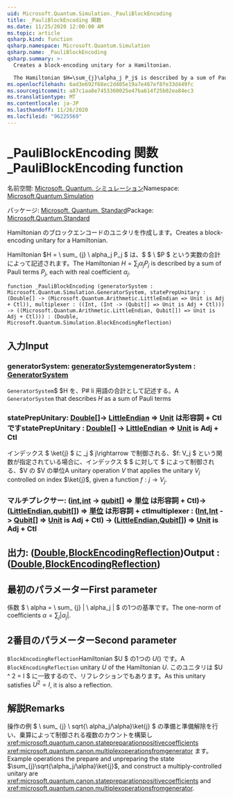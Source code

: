 ```yaml
---
uid: Microsoft.Quantum.Simulation._PauliBlockEncoding
title: _PauliBlockEncoding 関数
ms.date: 11/25/2020 12:00:00 AM
ms.topic: article
qsharp.kind: function
qsharp.namespace: Microsoft.Quantum.Simulation
qsharp.name: _PauliBlockEncoding
qsharp.summary: >-
  Creates a block-encoding unitary for a Hamiltonian.

  The Hamiltonian $H=\sum_{j}\alpha_j P_j$ is described by a sum of Pauli terms $P_j$, each with real coefficient $\alpha_j$.
ms.openlocfilehash: 6ad3e692f68ec2d405e19a7e467ef8fe33d449fc
ms.sourcegitcommit: a87c1aa8e7453360025e47ba614f25b02ea84ec3
ms.translationtype: MT
ms.contentlocale: ja-JP
ms.lasthandoff: 11/26/2020
ms.locfileid: "96225569"
---
```

# <a name="_pauliblockencoding-function"></a><span data-ttu-id="1e87b-102">_PauliBlockEncoding 関数</span><span class="sxs-lookup"><span data-stu-id="1e87b-102">_PauliBlockEncoding function</span></span>

<span data-ttu-id="1e87b-103">名前空間: [Microsoft. Quantum. シミュレーション](xref:Microsoft.Quantum.Simulation)</span><span class="sxs-lookup"><span data-stu-id="1e87b-103">Namespace: [Microsoft.Quantum.Simulation](xref:Microsoft.Quantum.Simulation)</span></span>

<span data-ttu-id="1e87b-104">パッケージ: [Microsoft. Quantum. Standard](https://nuget.org/packages/Microsoft.Quantum.Standard)</span><span class="sxs-lookup"><span data-stu-id="1e87b-104">Package: [Microsoft.Quantum.Standard](https://nuget.org/packages/Microsoft.Quantum.Standard)</span></span>


<span data-ttu-id="1e87b-105">Hamiltonian のブロックエンコードのユニタリを作成します。</span><span class="sxs-lookup"><span data-stu-id="1e87b-105">Creates a block-encoding unitary for a Hamiltonian.</span></span>

<span data-ttu-id="1e87b-106">Hamiltonian $H = \ sum_ {j} \ alpha_j P_j $ は、$ $ \ $P $ という実数の合計によって記述されます。</span><span class="sxs-lookup"><span data-stu-id="1e87b-106">The Hamiltonian $H=\sum_{j}\alpha_j P_j$ is described by a sum of Pauli terms $P_j$, each with real coefficient $\alpha_j$.</span></span>

```qsharp
function _PauliBlockEncoding (generatorSystem : Microsoft.Quantum.Simulation.GeneratorSystem, statePrepUnitary : (Double[] -> (Microsoft.Quantum.Arithmetic.LittleEndian => Unit is Adj + Ctl)), multiplexer : ((Int, (Int -> (Qubit[] => Unit is Adj + Ctl))) -> ((Microsoft.Quantum.Arithmetic.LittleEndian, Qubit[]) => Unit is Adj + Ctl))) : (Double, Microsoft.Quantum.Simulation.BlockEncodingReflection)
```


## <a name="input"></a><span data-ttu-id="1e87b-107">入力</span><span class="sxs-lookup"><span data-stu-id="1e87b-107">Input</span></span>

### <a name="generatorsystem--generatorsystem"></a><span data-ttu-id="1e87b-108">generatorSystem: [generatorSystem](xref:Microsoft.Quantum.Simulation.GeneratorSystem)</span><span class="sxs-lookup"><span data-stu-id="1e87b-108">generatorSystem : [GeneratorSystem](xref:Microsoft.Quantum.Simulation.GeneratorSystem)</span></span>

<span data-ttu-id="1e87b-109">`GeneratorSystem`$ $H を、P# li 用語の合計として記述する。</span><span class="sxs-lookup"><span data-stu-id="1e87b-109">A `GeneratorSystem` that describes $H$ as a sum of Pauli terms</span></span>


### <a name="stateprepunitary--double---littleendian--unit--is-adj--ctl"></a><span data-ttu-id="1e87b-110">statePrepUnitary: [Double](xref:microsoft.quantum.lang-ref.double)[]-> [LittleEndian](xref:Microsoft.Quantum.Arithmetic.LittleEndian) => [Unit](xref:microsoft.quantum.lang-ref.unit)  は形容詞 + Ctl です</span><span class="sxs-lookup"><span data-stu-id="1e87b-110">statePrepUnitary : [Double](xref:microsoft.quantum.lang-ref.double)[] -> [LittleEndian](xref:Microsoft.Quantum.Arithmetic.LittleEndian) => [Unit](xref:microsoft.quantum.lang-ref.unit)  is Adj + Ctl</span></span>

<span data-ttu-id="1e87b-111">インデックス $ \ket{j} $ に _j $ j\rightarrow で制御される、$f: V_j $ という関数が指定されている場合に、インデックス $ $ に対して $ によって制御される、$V の $V の単位</span><span class="sxs-lookup"><span data-stu-id="1e87b-111">A unitary operation $V$ that applies the unitary $V_j$ controlled on index $\ket{j}$, given a function $f: j\rightarrow V_j$.</span></span>


### <a name="multiplexer--intint---qubit--unit--is-adj--ctl---littleendianqubit--unit--is-adj--ctl"></a><span data-ttu-id="1e87b-112">マルチプレクサー: ([int](xref:microsoft.quantum.lang-ref.int),[int](xref:microsoft.quantum.lang-ref.int) -> [qubit](xref:microsoft.quantum.lang-ref.qubit)[] => [単位](xref:microsoft.quantum.lang-ref.unit)  は形容詞 + Ctl)-> ([LittleEndian](xref:Microsoft.Quantum.Arithmetic.LittleEndian),[qubit](xref:microsoft.quantum.lang-ref.qubit)[]) => [単位](xref:microsoft.quantum.lang-ref.unit)  は形容詞 + ctl</span><span class="sxs-lookup"><span data-stu-id="1e87b-112">multiplexer : ([Int](xref:microsoft.quantum.lang-ref.int),[Int](xref:microsoft.quantum.lang-ref.int) -> [Qubit](xref:microsoft.quantum.lang-ref.qubit)[] => [Unit](xref:microsoft.quantum.lang-ref.unit)  is Adj + Ctl) -> ([LittleEndian](xref:Microsoft.Quantum.Arithmetic.LittleEndian),[Qubit](xref:microsoft.quantum.lang-ref.qubit)[]) => [Unit](xref:microsoft.quantum.lang-ref.unit)  is Adj + Ctl</span></span>





## <a name="output--doubleblockencodingreflection"></a><span data-ttu-id="1e87b-113">出力: ([Double](xref:microsoft.quantum.lang-ref.double),[BlockEncodingReflection](xref:Microsoft.Quantum.Simulation.BlockEncodingReflection))</span><span class="sxs-lookup"><span data-stu-id="1e87b-113">Output : ([Double](xref:microsoft.quantum.lang-ref.double),[BlockEncodingReflection](xref:Microsoft.Quantum.Simulation.BlockEncodingReflection))</span></span>

## <a name="first-parameter"></a><span data-ttu-id="1e87b-114">最初のパラメーター</span><span class="sxs-lookup"><span data-stu-id="1e87b-114">First parameter</span></span>

<span data-ttu-id="1e87b-115">係数 $ \ alpha = \ sum_ {j} | \ alpha_j | $ の1つの基準です。</span><span class="sxs-lookup"><span data-stu-id="1e87b-115">The one-norm of coefficients $\alpha=\sum_{j}|\alpha_j|$.</span></span>

## <a name="second-parameter"></a><span data-ttu-id="1e87b-116">2番目のパラメーター</span><span class="sxs-lookup"><span data-stu-id="1e87b-116">Second parameter</span></span>

<span data-ttu-id="1e87b-117">`BlockEncodingReflection`Hamiltonian $U $ の1つの $U ($) です。</span><span class="sxs-lookup"><span data-stu-id="1e87b-117">A `BlockEncodingReflection` unitary $U$ of the Hamiltonian $U$.</span></span> <span data-ttu-id="1e87b-118">このユニタリは $U ^ 2 = I $ に一致するので、リフレクションでもあります。</span><span class="sxs-lookup"><span data-stu-id="1e87b-118">As this unitary satisfies $U^2 = I$, it is also a reflection.</span></span>

## <a name="remarks"></a><span data-ttu-id="1e87b-119">解説</span><span class="sxs-lookup"><span data-stu-id="1e87b-119">Remarks</span></span>

<span data-ttu-id="1e87b-120">操作の例 $ \ sum_ {j} \ sqrt{\ alpha_j/\alpha}\ket{j} $ の準備と準備解除を行い、乗算によって制御される複数のカウントを構築し <xref:microsoft.quantum.canon.statepreparationpositivecoefficients> <xref:microsoft.quantum.canon.multiplexoperationsfromgenerator> ます。</span><span class="sxs-lookup"><span data-stu-id="1e87b-120">Example operations the prepare and unpreparing the state $\sum_{j}\sqrt{\alpha_j/\alpha}\ket{j}$, and construct a multiply-controlled unitary are <xref:microsoft.quantum.canon.statepreparationpositivecoefficients> and <xref:microsoft.quantum.canon.multiplexoperationsfromgenerator>.</span></span>